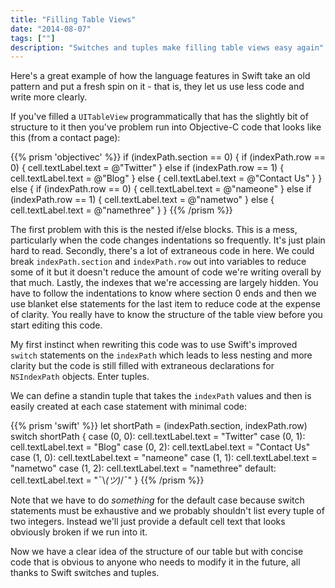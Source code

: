 ```yaml
---
title: "Filling Table Views"
date: "2014-08-07"
tags: [""]
description: "Switches and tuples make filling table views easy again"
---
```

Here's a great example of how the language features in Swift take an old pattern and put a fresh spin on it - that is, they let us use less code and write more clearly.

If you've filled a `UITableView` programmatically that has the slightly bit of structure to it then you've problem run into Objective-C code that looks like this (from a contact page):

{{% prism 'objectivec' %}}
if (indexPath.section == 0) {
    if (indexPath.row == 0) {
        cell.textLabel.text = @"Twitter"
    } else if (indexPath.row == 1) {
        cell.textLabel.text = @"Blog"
    } else {
        cell.textLabel.text = @"Contact Us"
    }
} else {
    if (indexPath.row == 0) {
        cell.textLabel.text = @"nameone"
    } else if (indexPath.row == 1) {
        cell.textLabel.text = @"nametwo"
    } else {
        cell.textLabel.text = @"namethree"
    }
}
{{% /prism %}}

The first problem with this is the nested if/else blocks. This is a mess, particularly when the code changes indentations so frequently. It's just plain hard to read. Secondly, there's a lot of extraneous code in here. We could break `indexPath.section` and `indexPath.row` out into variables to reduce some of it but it doesn't reduce the amount of code we're writing overall by that much. Lastly, the indexes that we're accessing are largely hidden. You have to follow the indentations to know where section 0 ends and then we use blanket else statements for the last item to reduce code at the expense of clarity. You really have to know the structure of the table view before you start editing this code.

My first instinct when rewriting this code was to use Swift's improved `switch` statements on the `indexPath` which leads to less nesting and more clarity but the code is still filled with extraneous declarations for `NSIndexPath` objects. Enter tuples.

We can define a standin tuple that takes the `indexPath` values and then is easily created at each case statement with minimal code:

{{% prism 'swift' %}}
let shortPath = (indexPath.section, indexPath.row)
switch shortPath {
case (0, 0):
    cell.textLabel.text = "Twitter"
case (0, 1):
    cell.textLabel.text = "Blog"
case (0, 2):
    cell.textLabel.text = "Contact Us"
case (1, 0):
    cell.textLabel.text = "nameone"
case (1, 1):
    cell.textLabel.text = "nametwo"
case (1, 2):
    cell.textLabel.text = "namethree"
default:
    cell.textLabel.text = "¯\\_(ツ)_/¯"
}
{{% /prism %}}

Note that we have to do *something* for the default case because switch statements must be exhaustive and we probably shouldn't list every tuple of two integers. Instead we'll just provide a default cell text that looks obviously broken if we run into it.

Now we have a clear idea of the structure of our table but with concise code that is obvious to anyone who needs to modify it in the future, all thanks to Swift switches and tuples.